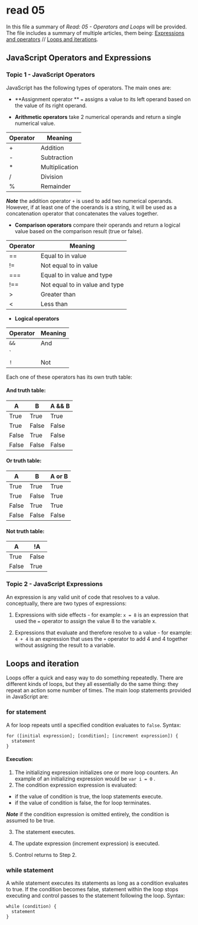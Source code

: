 # read 05 
In this file a summary of *Read: 05 - Operators and Loops* will be provided. The file includes a summary of multiple articles, them being: 
[Expressions and operators](https://developer.mozilla.org/en-US/docs/Web/JavaScript/Guide/Expressions_and_Operators) // [Loops and iterations](https://developer.mozilla.org/en-US/docs/Web/JavaScript/Guide/Loops_and_iteration). 

## JavaScript Operators and Expressions

### Topic 1 - JavaScript Operators
JavaScript has the following types of operators. The main ones are: 

- **Assignment operator ** `=` assigns a value to its left operand based on the value of its right operand.


- **Arithmetic operators** take 2 numerical operands and return a single numerical value.

| Operator      | Meaning |
| ----------- | ----------- |
| + | Addition|
| - | Subtraction |
| * | Multiplication |
| / | Division |
| % | Remainder |

_**Note**_ the addition operator `+` is used to add two numerical operands. However, if at least one of the ooerands is a string, it will be used as a concatenation operator that concatenates the values together. 


- **Comparison operators** compare their operands and return a logical value based on the comparison result (true or false).

| Operator      | Meaning |
| ----------- | ----------- |
| == | Equal to in value |
| != | Not equal to in value |
| === | Equal to in value and type |
| !== | Not equal to in value and type |
| > | Greater than |
| < | Less than |

- **Logical operators** 

| Operator      | Meaning |
| ----------- | ----------- |
| `&&` | And |
| `||` | OR |
| `!` | Not |

Each one of these operators has its own truth table: 

#### And truth table: 

| A      | B      | A && B |
|--------|--------|--------|
| True   | True   | True   |
| True   | False  | False  | 
| False  | True   | False  | 
| False  | False  | False  |

#### Or truth table: 

| A      | B      | A or B |
|--------|--------|--------|
| True   | True   | True   |
| True   | False  | True   | 
| False  | True   | True   | 
| False  | False  | False  |

#### Not truth table: 

| A      | !A    |
|--------|-------|
| True   | False |
| False  | True  | 


### Topic 2 - JavaScript Expressions
An expression is any valid unit of code that resolves to a value.
conceptually, there are two types of expressions:

1. Expressions with side effects - for example: `x = 8` is an expression that used the `=` operator to assign the value 8 to the variable x. 

2. Expressions that evaluate and therefore resolve to a value - for example: `4 + 4` is an expression that uses the `+` operator to add 4 and 4 together without assigning the result to a variable.



## Loops and iteration

Loops offer a quick and easy way to do something repeatedly. There are different kinds of loops, but they all essentially do the same thing: they repeat an action some number of times. The main loop statements provided in JavaScript are: 

### for statement 
A for loop repeats until a specified condition evaluates to `false`. Syntax: 
```
for ([initial expression]; [condition]; [increment expression]) {
  statement 
}
```

#### Execution:

1. The initializing expression initializes one or more loop counters. An example of an initializing expression would be `var i = 0` . 
2. The condition expression expression is evaluated: 
- if the value of condition is true, the loop statements execute. 
- if the value of condition is false, the for loop terminates. 

_**Note**_ if the condition expression is omitted entirely, the condition is assumed to be true.

3. The statement executes. 

4. The update expression (increment expression) is executed.

5. Control returns to Step 2.

### while statement

A while statement executes its statements as long as a condition evaluates to true. If the condition becomes false, statement within the loop stops executing and control passes to the statement following the loop. Syntax: 
```
while (condition) {
  statement
}
```
